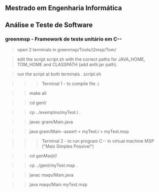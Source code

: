 ## Mestrado em Engenharia Informática
## Análise e Teste de Software
### greenmsp - Framework de teste unitário em C--

> open 2 terminals in greenmsp/Tools/i2msp/Tom/

> edit the script script.sh with the correct paths for JAVA_HOME, TOM_HOME and CLASSPATH (add antlr.jar path).

> run the script at both terminals
. script.sh 

>>>Terminal 1 - to compile file .i

>>make all

>>cd genI/

>>cp ../exemplos/myTest.i .

>>javac gram/Main.java

>>java gram/Main -assert  < myTest.i > myTest.msp

>>>Terminal 2 - to run program C-- in virtual machine MSP ("Mais Simples Possível")

>>cd genMaqV/

>>cp ../genI/myTest.msp .

>>javac maqv/Main.java

>>java maqv/Main myTest.msp
